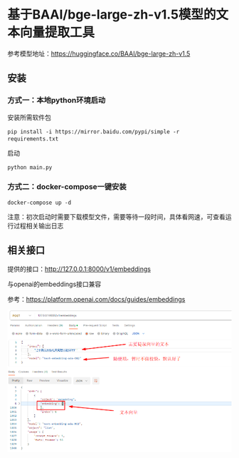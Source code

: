 # 基于BAAI/bge-large-zh-v1.5模型的文本向量提取工具

参考模型地址：https://huggingface.co/BAAI/bge-large-zh-v1.5

## 安装

### 方式一：本地python环境启动

安装所需软件包

``` 
pip install -i https://mirror.baidu.com/pypi/simple -r requirements.txt
```

启动

``` 
python main.py
```

### 方式二：docker-compose一键安装

```
docker-compose up -d
```

注意：初次启动时需要下载模型文件，需要等待一段时间，具体看网速，可查看运行过程相关输出日志

## 相关接口

提供的接口：http://127.0.0.1:8000/v1/embeddings

与openai的embeddings接口兼容

参考：https://platform.openai.com/docs/guides/embeddings

![](example.png)